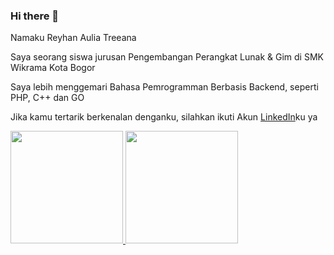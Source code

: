 ### Hi there 👋


Namaku Reyhan Aulia Treeana

Saya seorang siswa jurusan Pengembangan Perangkat Lunak & Gim di SMK Wikrama Kota Bogor

Saya lebih menggemari Bahasa Pemrogramman Berbasis Backend, seperti PHP, C++ dan GO

Jika kamu tertarik berkenalan denganku, silahkan ikuti Akun [LinkedIn](https://www.linkedin.com/in/reyhan-aulia-treeana-24063a25b/)ku ya

<p align="left">
<a href="https://github.com/eanauul">
  <img height="180em" src="https://github-readme-stats-eight-theta.vercel.app/api?username=eanauul&show_icons=true&theme=algolia&include_all_commits=true&count_private=true"/>
  <img height="180em" src="https://github-readme-stats-eight-theta.vercel.app/api/top-langs/?username=eanauul&layout=compact&langs_count=8&theme=algolia"/>
</a>
</p>

